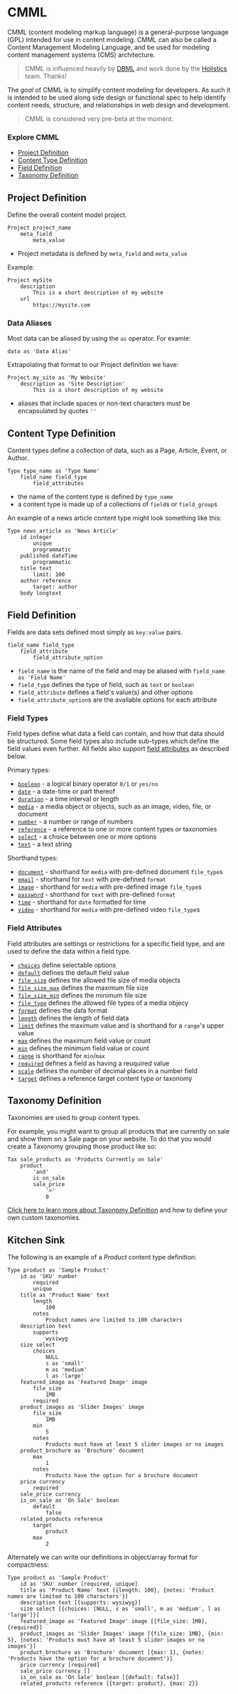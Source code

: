 # CMML
CMML (content modeling markup language) is a general-purpose language (GPL) intended for use in content modeling. CMML can also be called a Content Management Modeling Language, and be used for modeling content management systems (CMS) architecture.

> CMML is influenced heavily by [DBML](https://github.com/holistics/dbml) and work done by the [Holistics](https://github.com/holistics) team. Thanks!

The *goal* of CMML is to simplify content modeling for developers. As such it is intended to be used along side design or functional spec to help identify content needs, structure, and relationships in web design and development.

> CMML is considered very pre-beta at the moment.

### Explore CMML

- [Project Definition](#project-definition)
- [Content Type Definition](#content-type-definition)
- [Field Definition](#content-type-definition)
- [Taxonomy Definition](#taxonomy-definition)

## Project Definition
Define the overall content model project.

```
Project project_name
    meta_field
        meta_value
```

- Project metadata is defined by `meta_field` and `meta_value`

Example:

```
Project mySite
    description
        This is a short description of my website
    url
        https://mysite.com
```

### Data Aliases
Most data can be aliased by using the `as` operator. For examle:

    data as 'Data Alias'

Extrapolating that format to our Project definition we have:

```
Project my_site as 'My Website'
    description as 'Site Description'
        This is a short description of my website
```

- aliases that include spaces or non-text characters must be encapsulated by quotes `''`

## Content Type Definition
Content types define a collection of data, such as a Page, Article, Event, or Author.

```
Type type_name as 'Type Name'
    field_name field_type
        field_attributes
```

- the name of the content type is defined by `type_name`
- a content type is made up of a collections of `field`s or `field_group`s

An example of a news article content type might look something like this:
```
Type news_article as 'News Article'
    id integer
        unique
        programmatic
    published dateTime
        programmatic
    title text
        limit: 100
    author reference
        target: author
    body longtext
```

## Field Definition
Fields are data sets defined most simply as `key:value` pairs.

```
field_name field_type
    field_attribute
        field_attribute_option
```

- `field_name` is the name of the field and may be aliased with `field_name as 'Field Name'`
- `field_type` defines the type of field, such as `text` or `boolean`
- `field_attribute` defines a field's value(s) and other options
- `field_attribute_option`s are the available options for each attribute

### Field Types

Field types define what data a field can contain, and how that data should be structured. Some field types also include sub-types which define the field values even further. All fields also support [field attributes](#field-attributes) as described below.

Primary types:

- [`boolean`](docs/fieldTypes.md?#boolean) - a logical binary operator `0/1` or `yes/no`
- [`date`](docs/fieldTypes.md?#date) - a date-time or part thereof
- [`duration`](docs/fieldTypes.md?#duration) - a time interval or length
- [`media`](docs/fieldTypes.md?#media) - a media object or objects, such as an image, video, file, or document
- [`number`](docs/fieldTypes.md?#number) - a number or range of numbers
- [`reference`](docs/fieldTypes.md?#reference) - a reference to one or more content types or taxonomies
- [`select`](docs/fieldTypes.md?#select) - a choice between one or more options
- [`text`](docs/fieldTypes.md?#text) - a text string

Shorthand types:

- [`document`](docs/fieldTypes.md?#media) - shorthand for `media` with pre-defined document `file_type`s
- [`email`](docs/fieldTypes.md?#email) - shorthand for `text` with pre-defined `format`
- [`image`](docs/fieldTypes.md?#media) - shorthand for `media` with pre-defined image `file_type`s
- [`password`](docs/fieldTypes.md?#password) - shorthand for `text` with pre-defined `format`
- [`time`](docs/fieldTypes.md?#time) - shorthand for `date` formatted for time
- [`video`](docs/fieldTypes.md?#media) - shorthand for `media` with pre-defined video `file_type`s

### Field Attributes

Field attributes are settings or restrictions for a specific field type, and are used to define the data within a field type.

- [`choices`](docs/fieldAttributes.md?#choices) define selectable options
- [`default`](docs/fieldAttributes.md?#default) defines the default field value
- [`file_size`](docs/fieldAttributes.md?#file_size) defines the allowed file size of media objects
- [`file_size_max`](docs/fieldAttributes.md?#file_size_max) defines the maximum file size
- [`file_size_min`](docs/fieldAttributes.md?#file_size_min) defines the minimum file size
- [`file_type`](docs/fieldAttributes.md?#file_type) defines the allowed file types of a media objecy
- [`format`](docs/fieldAttributes.md?#format) defines the data format
- [`length`](docs/fieldAttributes.md?#length) defines the length of field data
- [`limit`](docs/fieldAttributes.md?#limit) defines the maximum value and is shorthand for a `range`'s upper value
- [`max`](docs/fieldAttributes.md?#max) defines the maximum field value or count
- [`min`](docs/fieldAttributes.md?#min) defines the minimum field value or count
- [`range`](docs/fieldAttributes.md?#range) is shorthand for `min`/`max`
- [`required`](docs/fieldAttributes.md?#required) defines a field as having a reuquired value
- [`scale`](docs/fieldAttributes.md?#scale) defines the number of decimal places in a number field
- [`target`](docs/fieldAttributes.md?#target) defines a reference target content type or taxonomy

## Taxonomy Definition

Taxonomies are used to group content types.

For example, you might want to group all products that are currently on sale and show them on a Sale page on your website. To do that you would create a Taxonomy grouping those product like so:

```
Tax sale_products as 'Products Currently on Sale'
    product
        'and'
        is_on_sale
        sale_price
            '>'
            0
```

[Click here to learn more about Taxonomy Definition](docs/taxonomyDefinition.md) and how to define your own custom taxonomies.

## Kitchen Sink

The following is an example of a *Product* content type definition:

```
Type product as 'Sample Product'
    id as 'SKU' number
        required
        unique
    title as 'Product Name' text
        length
            100
        notes
            Product names are limited to 100 characters
    description text
        supports
            wysiwyg
    size select
        choices
            NULL
            s as 'small'
            m as 'medium'
            l as 'large'
    featured_image as 'Featured Image' image
        file_size
            1MB
        required
    product_images as 'Slider Images' image
        file_size
            1MB
        min
            5
        notes
            Products must have at least 5 slider images or no images
    product_brochure as 'Brochure' document
        max
            1
        notes
            Products have the option for a brochure document
    price currency
        required
    sale_price currency
    is_on_sale as 'On Sale' boolean
        default
            false
    related_products reference
        target
            product
        max
            2
```

Alternately we can write our definitions in object/array format for compactness:
```
Type product as 'Sample Product'
    id as 'SKU' number [required, unique]
    title as 'Product Name' text [{length: 100}, {notes: 'Product names are limited to 100 characters'}]
    description text [{supports: wysiwyg}]
    size select [{choices: [NULL, s as 'small', m as 'medium', l as 'large']}]
    featured_image as 'Featured Image' image [{file_size: 1MB}, {required}]
    product_images as 'Slider Images' image [{file_size: 1MB}, {min: 5}, {notes: 'Products must have at least 5 slider images or no images'}]
    product_brochure as 'Brochure' document [{max: 1}, {notes: 'Products have the option for a brochure document'}]
    price currency [required]
    sale_price currency []
    is_on_sale as 'On Sale' boolean [{default: false}]
    related_products reference [{target: product}, {max: 2}]
```
